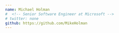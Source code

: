 ```yaml
---
name: Michael Holman
#  <!-- Senior Software Engineer at Microsoft -->
# twitter: none
github: https://github.com/MikeHolman
---
```

